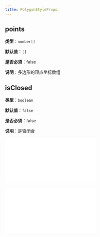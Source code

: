 ```yaml
---
title: PolygonStyleProps
---
```


## points

**类型**：`number[]`

**默认值**：`[]`

**是否必须**：false

**说明**：多边形的顶点坐标数组

## isClosed

**类型**：`boolean`

**默认值**：`false`

**是否必须**：false

**说明**：是否闭合

<embed src="../../common/MarkerStyleProps.zh.md"></embed>

<embed src="../../common/BaseStyleProps.zh.md"></embed>
